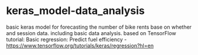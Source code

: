 # keras_model-data_analysis
basic keras model for forecasting the number of bike rents base on whether and session data. including basic data analysis.
based on TensorFlow tutorial: Basic regression: Predict fuel efficiency - https://www.tensorflow.org/tutorials/keras/regression?hl=en
